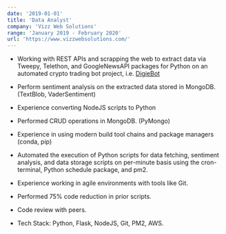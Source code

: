 ```yaml
---
date: '2019-01-01'
title: 'Data Analyst'
company: 'Vizz Web Solutions'
range: 'January 2019 - February 2020'
url: 'https://www.vizzwebsolutions.com/'
---
```


- Working with REST APIs and scrapping the web to extract data via Tweepy, Telethon, and GoogleNewsAPI packages for Python on an automated crypto trading bot project, i.e. [DigieBot](https://digiebot.com/)

- Perform sentiment analysis on the extracted data stored in MongoDB. (TextBlob, VaderSentiment)

- Experience converting NodeJS scripts to Python

- Performed CRUD operations in MongoDB. (PyMongo)

- Experience in using modern build tool chains and package managers (conda, pip) 

- Automated the execution of Python scripts for data fetching, sentiment analysis, and data storage 
scripts on per-minute basis using the cron-terminal, Python schedule package, and pm2.

- Experience working in agile environments with tools like Git.

- Performed 75% code reduction in prior scripts.

- Code review with peers.

- Tech Stack: Python, Flask, NodeJS, Git, PM2, AWS.